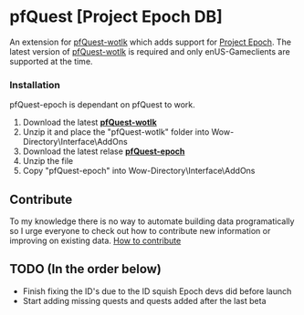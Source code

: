 # pfQuest [Project Epoch DB]

An extension for [pfQuest-wotlk](https://github.com/shagu/pfQuest) which adds support for [Project Epoch](https://www.project-epoch.net/).
The latest version of [pfQuest-wotlk](https://github.com/shagu/pfQuest) is required and only enUS-Gameclients are supported at the time.

### Installation
pfQuest-epoch is dependant on pfQuest to work.

1. Download the latest **[pfQuest-wotlk](https://github.com/shagu/pfQuest/releases/latest/download/pfQuest-epoch.zip)**
2. Unzip it and place the "pfQuest-wotlk" folder into Wow-Directory\Interface\AddOns
3. Download the latest relase **[pfQuest-epoch](https://github.com/snifflewow/pfQuest-epoch/releases/latest/download/main.zip)**
4. Unzip the file
5. Copy "pfQuest-epoch" into Wow-Directory\Interface\AddOns

## Contribute
To my knowledge there is no way to automate building data programatically so 
I urge everyone to check out how to contribute new information or improving on existing
data.
[How to contribute](./Contribute.md)

## TODO (In the order below)

- Finish fixing the ID's due to the ID squish Epoch devs did before launch
- Start adding missing quests and quests added after the last beta
